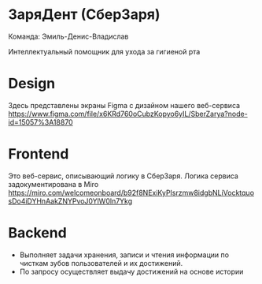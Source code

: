 # ЗаряДент (СберЗаря)

Команда: Эмиль-Денис-Владислав

Интеллектуальный помощник для ухода за гигиеной рта

# Design

Здесь представлены экраны Figma с дизайном нашего веб-сервиса https://www.figma.com/file/x6KRd760oCubzKopyo6yIL/SberZarya?node-id=15057%3A18870

# Frontend

Это веб-сервис, описывающий логику в СберЗаря. Логика сервиса задокументирована в Miro https://miro.com/welcomeonboard/b92f8NExiKyPIsrzmw8idgbNLiVocktquosDo4iDYHnAakZNYPvoJ0YlW0ln7Ykg

# Backend

* Выполняет задачи хранения, записи и чтения информации по чисткам зубов пользователей и их достижений. 
* По запросу осуществляет выдачу достижений на основе истории
